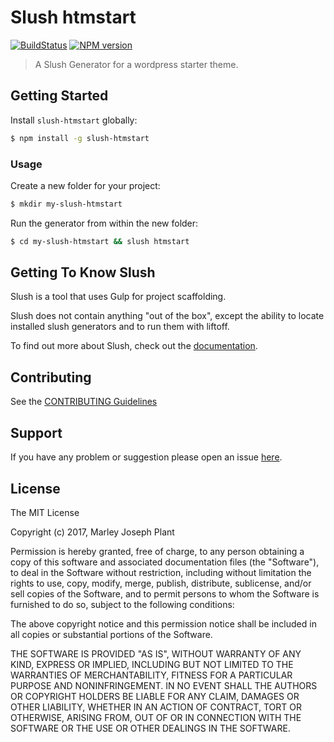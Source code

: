 # Slush htmstart
[![BuildStatus](https://travis-ci.org/MarleyPlant/Slush-htMStart.svg?branch=master)](https://travis-ci.org/MarleyPlant/Slush-htMStart)
[![NPM version](https://badge-me.herokuapp.com/api/npm/slush-htmstart.png)](http://badges.enytc.com/for/npm/slush-htmstart)

> A Slush Generator for a wordpress starter theme.


## Getting Started

Install `slush-htmstart` globally:

```bash
$ npm install -g slush-htmstart
```

### Usage

Create a new folder for your project:

```bash
$ mkdir my-slush-htmstart
```

Run the generator from within the new folder:

```bash
$ cd my-slush-htmstart && slush htmstart
```

## Getting To Know Slush

Slush is a tool that uses Gulp for project scaffolding.

Slush does not contain anything "out of the box", except the ability to locate installed slush generators and to run them with liftoff.

To find out more about Slush, check out the [documentation](https://github.com/slushjs/slush).

## Contributing

See the [CONTRIBUTING Guidelines](https://github.com/MarleyPlant/slush-htmstart/blob/master/CONTRIBUTING.md)

## Support
If you have any problem or suggestion please open an issue [here](https://github.com/MarleyPlant/slush-htmstart/issues).

## License

The MIT License

Copyright (c) 2017, Marley Joseph Plant

Permission is hereby granted, free of charge, to any person
obtaining a copy of this software and associated documentation
files (the "Software"), to deal in the Software without
restriction, including without limitation the rights to use,
copy, modify, merge, publish, distribute, sublicense, and/or sell
copies of the Software, and to permit persons to whom the
Software is furnished to do so, subject to the following
conditions:

The above copyright notice and this permission notice shall be
included in all copies or substantial portions of the Software.

THE SOFTWARE IS PROVIDED "AS IS", WITHOUT WARRANTY OF ANY KIND,
EXPRESS OR IMPLIED, INCLUDING BUT NOT LIMITED TO THE WARRANTIES
OF MERCHANTABILITY, FITNESS FOR A PARTICULAR PURPOSE AND
NONINFRINGEMENT. IN NO EVENT SHALL THE AUTHORS OR COPYRIGHT
HOLDERS BE LIABLE FOR ANY CLAIM, DAMAGES OR OTHER LIABILITY,
WHETHER IN AN ACTION OF CONTRACT, TORT OR OTHERWISE, ARISING
FROM, OUT OF OR IN CONNECTION WITH THE SOFTWARE OR THE USE OR
OTHER DEALINGS IN THE SOFTWARE.
